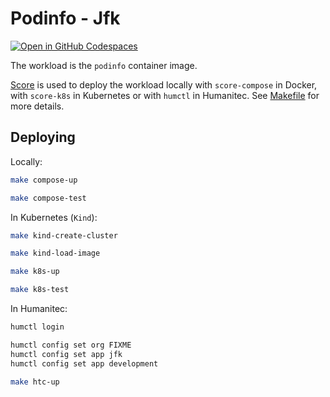 # Podinfo - Jfk

[![Open in GitHub Codespaces](https://github.com/codespaces/badge.svg)](https://codespaces.new/htc-kubecon-na-2024/jfk)

The workload is the `podinfo` container image.

[Score](https://score.dev/) is used to deploy the workload locally with `score-compose` in Docker, with `score-k8s` in Kubernetes or with `humctl` in Humanitec. See [Makefile](Makefile) for more details.

## Deploying

Locally:
```bash
make compose-up

make compose-test
```

In Kubernetes (`Kind`):
```bash
make kind-create-cluster

make kind-load-image

make k8s-up

make k8s-test
```

In Humanitec:
```bash
humctl login

humctl config set org FIXME
humctl config set app jfk
humctl config set app development

make htc-up
```
